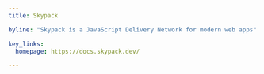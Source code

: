 ```yaml
---
title: Skypack

byline: "Skypack is a JavaScript Delivery Network for modern web apps"

key_links:
  homepage: https://docs.skypack.dev/

---
```

